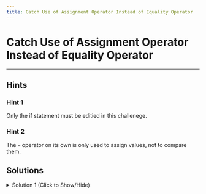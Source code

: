 ```yaml
---
title: Catch Use of Assignment Operator Instead of Equality Operator
---
```

# Catch Use of Assignment Operator Instead of Equality Operator


---
## Hints

### Hint 1
Only the if statement must be editied in this challenege.

### Hint 2
The `=` operator on its own is only used to assign values, not to compare them. 

## Solutions

<details><summary>Solution 1 (Click to Show/Hide)</summary>

```javascript
let x = 7;
let y = 9;
let result = "to come";

if (x == y) {
  result = "Equal!";
} else {
  result = "Not equal!";
}

console.log(result);
```
</details>

